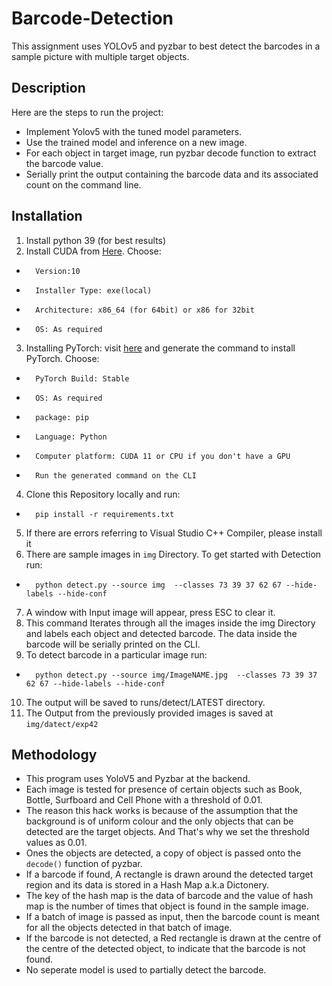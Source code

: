 # Barcode-Detection
This assignment uses YOLOv5 and pyzbar to best detect the barcodes in a sample picture with multiple target objects.

## Description
Here are the steps to run the project:
- Implement Yolov5 with the tuned model parameters.
- Use the trained model and inference on a new image.
- For each object in target image, run pyzbar decode function to extract the barcode value.
- Serially print the output containing the barcode data and its associated count on the command line.

## Installation

1. Install python 39 (for best results)
2. Install CUDA from [Here](https://developer.nvidia.com/cuda-downloads). Choose:
- 		Version:10
- 		Installer Type: exe(local)
- 		Architecture: x86_64 (for 64bit) or x86 for 32bit
- 		OS: As required
3. Installing PyTorch: visit [here](https://pytorch.org/get-started/locally/) and generate the command to install PyTorch. Choose:
- 		PyTorch Build: Stable
- 		OS: As required
- 		package: pip
- 		Language: Python
- 		Computer platform: CUDA 11 or CPU if you don't have a GPU
- 		Run the generated command on the CLI
4. Clone this Repository locally and run:
- 		pip install -r requirements.txt
5. If there are errors referring to Visual Studio C++ Compiler, please install it 
6. There are sample images in `img` Directory. To get started with Detection run: 
- 		python detect.py --source img  --classes 73 39 37 62 67 --hide-labels --hide-conf
7. A window with Input image will appear, press ESC to clear it.
8. This command Iterates through all the images inside the img Directory and labels each object and detected barcode. The data inside the barcode will be serially printed on the CLI.
9. To detect barcode in a particular image run:
- 		python detect.py --source img/ImageNAME.jpg  --classes 73 39 37 62 67 --hide-labels --hide-conf
10. The output will be saved to runs/detect/LATEST directory.
11. The Output from the previously provided images is saved at `img/datect/exp42`
## Methodology
- This program uses YoloV5 and Pyzbar at the backend.
- Each image is tested for presence of certain objects such as Book, Bottle, Surfboard and Cell Phone with a threshold of 0.01.
- The reason this hack works is because of the assumption that the background is of uniform colour and the only objects that can be detected are the target objects. And That's why we set the threshold values as 0.01.
- Ones the objects are detected, a copy of object is passed onto the `decode()` function of pyzbar.
- If a barcode if found, A rectangle is drawn around the detected target region and  its data is stored in a Hash Map a.k.a Dictonery.
- The key of the hash map is the data of barcode and the value of hash map is the number of times that object is found in the sample image.
- If a batch of image is passed as input, then the barcode count is meant for all the objects detected in that batch of image.
- If the barcode is not detected, a Red rectangle is drawn at the centre of the centre of the detected object, to indicate that the barcode is not found.
- No seperate model is used to partially detect the barcode. 
